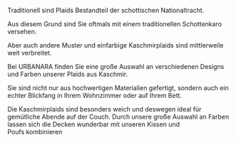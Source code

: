 Traditionell sind Plaids Bestandteil der schottischen Nationaltracht.

Aus diesem Grund sind Sie oftmals mit einem traditionellen Schottenkaro versehen.

Aber auch andere Muster und einfarbige Kaschmirplaids sind mittlerweile weit verbreitet.

Bei URBANARA finden Sie eine große Auswahl an verschiedenen Designs und Farben unserer Plaids aus Kaschmir.

Sie sind nicht nur aus hochwertigen Materialien gefertigt, sondern auch ein echter Blickfang in Ihrem Wohnzimmer oder auf Ihrem Bett.

Die Kaschmirplaids sind besonders weich und deswegen ideal für gemütliche Abende auf der Couch.
Durch unsere große Auswahl an Farben lassen sich die Decken wunderbar mit unseren Kissen und Poufs kombinieren
